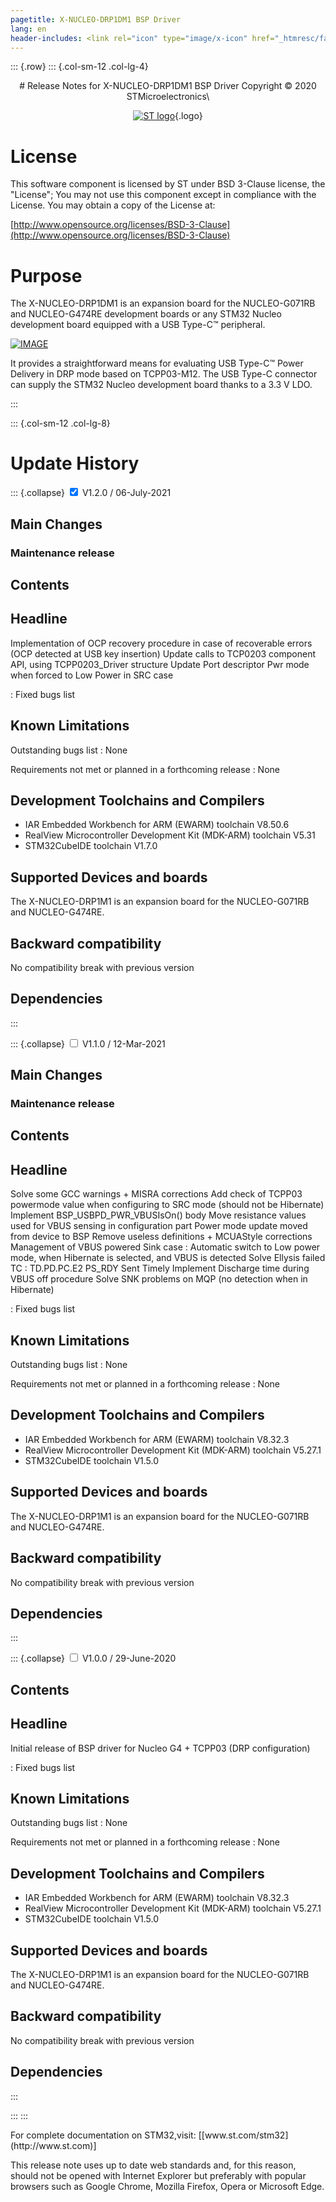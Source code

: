 ```yaml
---
pagetitle: X-NUCLEO-DRP1DM1 BSP Driver
lang: en
header-includes: <link rel="icon" type="image/x-icon" href="_htmresc/favicon.png" />
---
```


::: {.row}
::: {.col-sm-12 .col-lg-4}


<center>
# Release Notes for X-NUCLEO-DRP1DM1 BSP Driver
Copyright &copy; 2020 STMicroelectronics\
    
[![ST logo](_htmresc/st_logo_2020.png)](https://www.st.com){.logo}
</center>

# License

This software component is licensed by ST under BSD 3-Clause license, the "License"; 
You may not use this component except in compliance with the License. You may obtain a copy of the License at:

[http://www.opensource.org/licenses/BSD-3-Clause](http://www.opensource.org/licenses/BSD-3-Clause)

# Purpose

The X-NUCLEO-DRP1DM1 is an expansion board for the NUCLEO-G071RB and NUCLEO-G474RE development boards or any STM32 Nucleo development board equipped with a USB Type-C™ peripheral.

[![IMAGE](_htmresc/x-nucleo-drp1m1.jpg)](https://www.st.com/en/ecosystems/x-nucleo-drp1m1.html)

It provides a straightforward means for evaluating USB Type-C™ Power Delivery in DRP mode based on TCPP03-M12.
The USB Type-C connector can supply the STM32 Nucleo development board thanks to a 3.3 V LDO.



:::

::: {.col-sm-12 .col-lg-8}
# Update History

::: {.collapse}
<input type="checkbox" id="collapse-section3" checked aria-hidden="true">
<label for="collapse-section3" aria-hidden="true">V1.2.0 / 06-July-2021</label>
<div>

## Main Changes

### Maintenance release


## Contents

  Headline
  --------
  Implementation of OCP recovery procedure in case of recoverable errors (OCP detected at USB key insertion)
  Update calls to TCP0203 component API, using TCPP0203_Driver structure
  Update Port descriptor Pwr mode when forced to Low Power in SRC case

  : Fixed bugs list

## Known Limitations

  Outstanding bugs list : None

  Requirements not met or planned in a forthcoming release : None

## Development Toolchains and Compilers

- IAR Embedded Workbench for ARM (EWARM) toolchain V8.50.6
- RealView Microcontroller Development Kit (MDK-ARM) toolchain V5.31
- STM32CubeIDE toolchain V1.7.0

## Supported Devices and boards

  The X-NUCLEO-DRP1M1 is an expansion board for the NUCLEO-G071RB and NUCLEO-G474RE.

## Backward compatibility

  No compatibility break with previous version

## Dependencies

</div>
:::


::: {.collapse}
<input type="checkbox" id="collapse-section2" aria-hidden="true">
<label for="collapse-section2" aria-hidden="true">V1.1.0 / 12-Mar-2021</label>
<div>

## Main Changes

### Maintenance release


## Contents

  Headline
  --------
  Solve some GCC warnings + MISRA corrections
  Add check of TCPP03 powermode value when configuring to SRC mode (should not be Hibernate)
  Implement BSP_USBPD_PWR_VBUSIsOn() body
  Move resistance values used for VBUS sensing in configuration part
  Power mode update moved from device to BSP
  Remove useless definitions + MCUAStyle corrections
  Management of VBUS powered Sink case : Automatic switch to Low power mode, when Hibernate is selected, and VBUS is detected
  Solve Ellysis failed TC : TD.PD.PC.E2 PS_RDY Sent Timely
  Implement Discharge time during VBUS off procedure
  Solve SNK problems on MQP (no detection when in Hibernate)

  : Fixed bugs list

## Known Limitations

  Outstanding bugs list : None

  Requirements not met or planned in a forthcoming release : None

## Development Toolchains and Compilers

- IAR Embedded Workbench for ARM (EWARM) toolchain V8.32.3
- RealView Microcontroller Development Kit (MDK-ARM) toolchain V5.27.1
- STM32CubeIDE toolchain V1.5.0

## Supported Devices and boards

  The X-NUCLEO-DRP1M1 is an expansion board for the NUCLEO-G071RB and NUCLEO-G474RE.

## Backward compatibility

  No compatibility break with previous version

## Dependencies

</div>
:::


::: {.collapse}
<input type="checkbox" id="collapse-section1" aria-hidden="true">
<label for="collapse-section1" aria-hidden="true">V1.0.0 / 29-June-2020</label>
<div>

## Contents

  Headline
  --------
  Initial release of BSP driver for Nucleo G4 + TCPP03  (DRP configuration)

  : Fixed bugs list

## Known Limitations

  Outstanding bugs list : None

  Requirements not met or planned in a forthcoming release : None

## Development Toolchains and Compilers

- IAR Embedded Workbench for ARM (EWARM) toolchain V8.32.3
- RealView Microcontroller Development Kit (MDK-ARM) toolchain V5.27.1
- STM32CubeIDE toolchain V1.5.0

## Supported Devices and boards

  The X-NUCLEO-DRP1M1 is an expansion board for the NUCLEO-G071RB and NUCLEO-G474RE.

## Backward compatibility

  No compatibility break with previous version

## Dependencies

</div>
:::

:::
:::

<footer class="sticky">
For complete documentation on STM32,visit: [[www.st.com/stm32](http://www.st.com)]

This release note uses up to date web standards and, for this reason, should not be opened with Internet Explorer
but preferably with popular browsers such as Google Chrome, Mozilla Firefox, Opera or Microsoft Edge.
</footer>

